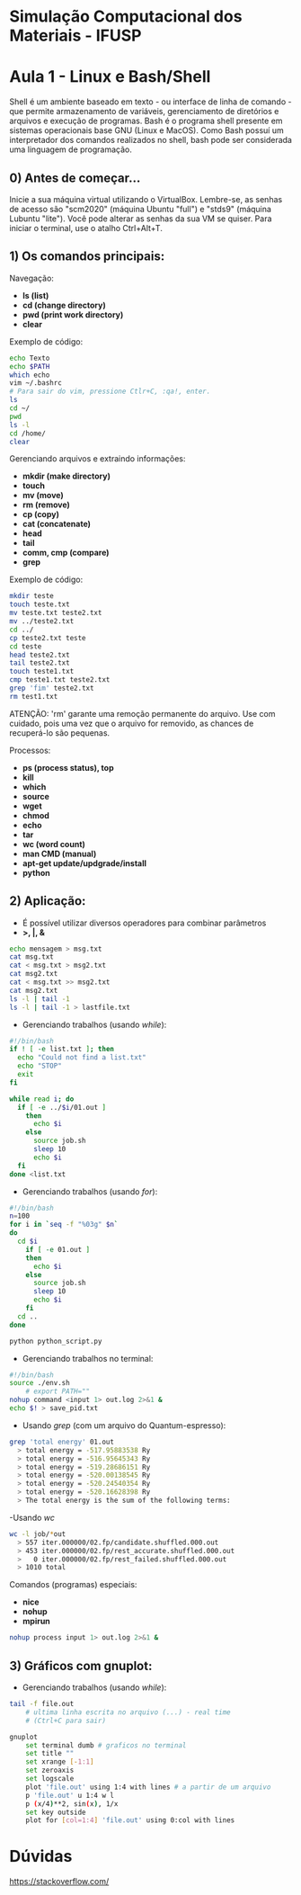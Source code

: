 # Simulação Computacional dos Materiais - IFUSP
# Aula 1 - Linux e Bash/Shell

Shell é um ambiente baseado em texto - ou interface de linha de comando - que permite armazenamento de variáveis, gerenciamento de diretórios e arquivos e execução de programas. Bash é o programa shell presente em sistemas operacionais base GNU (Linux e MacOS). Como Bash possuí um interpretador dos comandos realizados no shell, bash pode ser considerada uma linguagem de programação. 

## 0) Antes de começar...

Inicie a sua máquina virtual utilizando o VirtualBox. Lembre-se, as senhas de acesso são "scm2020" (máquina Ubuntu "full") e "stds9" (máquina Lubuntu "lite"). Você pode alterar as senhas da sua VM se quiser. Para iniciar o terminal, use o atalho Ctrl+Alt+T.

## 1) Os comandos principais:

Navegação: 
- **ls (list)**
- **cd (change directory)**
- **pwd (print work directory)**
- **clear**

Exemplo de código:

```bash
echo Texto
echo $PATH
which echo
vim ~/.bashrc
# Para sair do vim, pressione Ctlr+C, :qa!, enter.
ls
cd ~/
pwd
ls -l
cd /home/
clear 
```

Gerenciando arquivos e extraindo informações: 
- **mkdir (make directory)**
- **touch**
- **mv (move)**
- **rm (remove)** 
- **cp (copy)**
- **cat (concatenate)**
- **head**
- **tail**
- **comm, cmp (compare)**
- **grep**

Exemplo de código:

```bash
mkdir teste
touch teste.txt
mv teste.txt teste2.txt
mv ../teste2.txt
cd ../
cp teste2.txt teste
cd teste 
head teste2.txt
tail teste2.txt
touch teste1.txt
cmp teste1.txt teste2.txt
grep 'fim' teste2.txt
rm test1.txt
```

ATENÇÃO: 'rm' garante uma remoção permanente do arquivo. Use com cuidado, pois uma vez que o arquivo for removido, as chances de recuperá-lo são pequenas. 

Processos: 
- **ps (process status), top** 
- **kill**
- **which**
- **source**
- **wget** 
- **chmod**
- **echo**
- **tar**
- **wc (word count)**
- **man CMD (manual)**
- **apt-get update/updgrade/install**
- **python**

## 2) Aplicação: 

- É possível utilizar diversos operadores para combinar parâmetros
- **>, |, &**

```bash
echo mensagem > msg.txt
cat msg.txt
cat < msg.txt > msg2.txt
cat msg2.txt 
cat < msg.txt >> msg2.txt
cat msg2.txt
ls -l | tail -1
ls -l | tail -1 > lastfile.txt
```

- Gerenciando trabalhos (usando *while*): 
```bash
#!/bin/bash
if ! [ -e list.txt ]; then
  echo "Could not find a list.txt"
  echo "STOP"
  exit
fi

while read i; do
  if [ -e ../$i/01.out ]
    then
      echo $i
    else
      source job.sh
      sleep 10
      echo $i
  fi
done <list.txt
```

- Gerenciando trabalhos (usando *for*): 
```bash
#!/bin/bash
n=100
for i in `seq -f "%03g" $n`
do
  cd $i
    if [ -e 01.out ]
    then
      echo $i		
    else
      source job.sh
      sleep 10
      echo $i
    fi
  cd ..
done

python python_script.py
```

- Gerenciando trabalhos no terminal:
```bash
#!/bin/bash
source ./env.sh
    # export PATH=""
nohup command <input 1> out.log 2>&1 &
echo $! > save_pid.txt
```

- Usando *grep* (com um arquivo do Quantum-espresso):
```bash
grep 'total energy' 01.out
  > total energy = -517.95883538 Ry
  > total energy = -516.95645343 Ry
  > total energy = -519.28686151 Ry
  > total energy = -520.00138545 Ry
  > total energy = -520.24540354 Ry
  > total energy = -520.16628398 Ry
  > The total energy is the sum of the following terms:
```

-Usando *wc* 
```bash
wc -l job/*out
  > 557 iter.000000/02.fp/candidate.shuffled.000.out
  > 453 iter.000000/02.fp/rest_accurate.shuffled.000.out
  >   0 iter.000000/02.fp/rest_failed.shuffled.000.out
  > 1010 total
```

Comandos (programas) especiais: 
- **nice** 
- **nohup**
- **mpirun**

```bash
nohup process input 1> out.log 2>&1 &
```

## 3) Gráficos com gnuplot:

- Gerenciando trabalhos (usando *while*): 
```bash
tail -f file.out
    # ultima linha escrita no arquivo (...) - real time
    # (Ctrl+C para sair)

gnuplot
    set terminal dumb # graficos no terminal
    set title ""
    set xrange [-1:1]
    set zeroaxis
    set logscale
    plot 'file.out' using 1:4 with lines # a partir de um arquivo
    p 'file.out' u 1:4 w l
    p (x/4)**2, sin(x), 1/x
    set key outside
    plot for [col=1:4] 'file.out' using 0:col with lines
```

# Dúvidas

https://stackoverflow.com/

